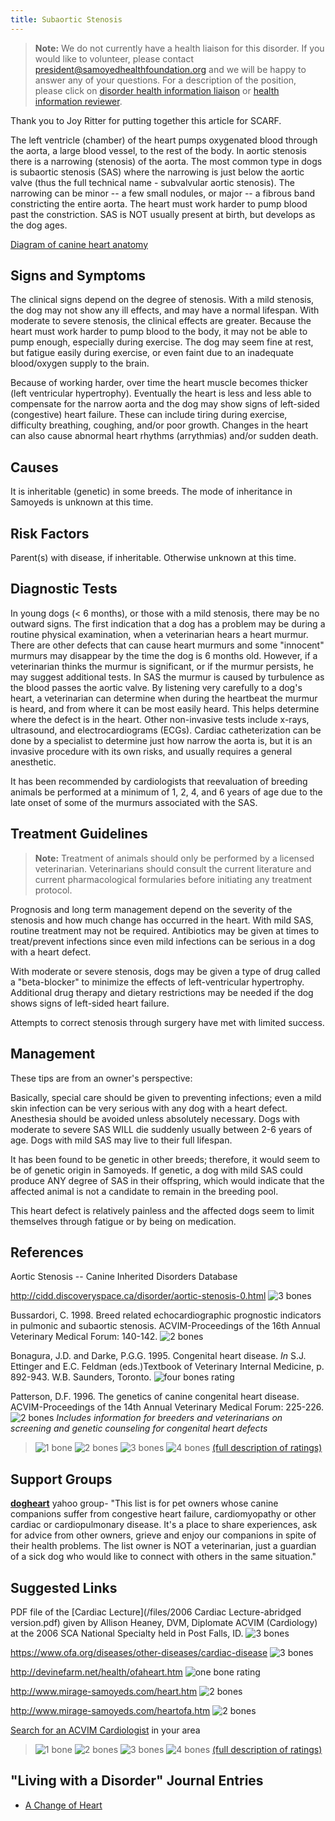 ```yaml
---
title: Subaortic Stenosis
---
```




> **Note:** We do not currently have a health liaison for this disorder.
> If you would like to volunteer, please contact
> [president@samoyedhealthfoundation.org](mailto:president@samoyedhealthfoundation.org?subject=Questions%20about%20becoming%20a%20Health%20Information%20Liaison%20or%20Reviewer)
> and we will be happy to answer any of your questions.
> For a description of the position, please click on
> [disorder health information liaison](/become-a-health-information-liaison)
> or
> [health information reviewer](/become-a-health-information-reviewer).

Thank you to Joy Ritter for putting together this article for SCARF.


The left ventricle (chamber) of the heart pumps oxygenated blood through
the aorta, a large blood vessel, to the rest of the body.   In aortic stenosis there is a narrowing (stenosis) of the aorta.  The most common type in dogs is subaortic stenosis (SAS) where the narrowing is just below
the aortic valve (thus the full technical name - subvalvular aortic
stenosis).  The narrowing can be minor -- a few small nodules, or major
-- a fibrous band constricting the entire aorta.  The heart must work
harder to pump blood past the constriction.  SAS is NOT usually present
at birth, but develops as the dog ages.

[Diagram of canine heart
anatomy](http://www.vetmed.wsu.edu/ClientED/anatomy/cardiovascular.aspx)




Signs and Symptoms
------------------

The clinical signs depend on the degree of stenosis.  With a mild
stenosis, the dog may not show any ill effects, and may have a normal
lifespan.  With moderate to severe stenosis, the clinical effects are
greater. Because the heart must work harder to pump blood to the body,
it may not be able to pump enough, especially during exercise.  The dog
may seem fine at rest, but fatigue easily during exercise, or even faint
due to an inadequate blood/oxygen supply to the brain.

Because of working harder, over time the heart muscle becomes thicker
(left ventricular hypertrophy).  Eventually the heart is less and less
able to compensate for the narrow aorta and the dog may show signs of
left-sided (congestive) heart failure.  These can include tiring during
exercise, difficulty breathing, coughing, and/or poor growth.  Changes
in the heart can also cause abnormal heart rhythms (arrythmias) and/or
sudden death.

Causes
------

It is inheritable (genetic) in some breeds.  The mode of inheritance in
Samoyeds is unknown at this time.

Risk Factors
------------

Parent(s) with disease, if inheritable.  Otherwise unknown at this time.

Diagnostic Tests
----------------

In young dogs (\< 6 months), or those with a mild stenosis, there may be
no outward signs.  The first indication that a dog has a problem may be
during a routine physical examination, when a veterinarian hears a heart
murmur.  There are other defects that can cause heart murmurs and some
"innocent" murmurs may disappear by the time the dog is 6 months old.
However, if a veterinarian thinks the murmur is significant, or if the
murmur persists, he may suggest additional tests.  In SAS the murmur is
caused by turbulence as the blood passes the aortic valve.   By
listening very carefully to a dog's heart, a veterinarian can determine
when during the heartbeat the murmur is heard, and from where it can be
most easily heard.  This helps determine where the defect is in the
heart. Other non-invasive tests include x-rays, ultrasound, and
electrocardiograms (ECGs).   Cardiac catheterization can be done by a
specialist to determine just how narrow the aorta is, but it is an
invasive procedure with its own risks, and usually requires a general
anesthetic.

It has been recommended by cardiologists that reevaluation of breeding
animals be performed at a minimum of 1, 2, 4, and 6 years of age due to
the late onset of some of the murmurs associated with the SAS.



Treatment Guidelines
--------------------

> **Note:** Treatment of animals should only be performed by a licensed
> veterinarian. Veterinarians should consult the current literature and
> current pharmacological formularies before initiating any treatment
> protocol.

Prognosis and long term management depend on the severity of the
stenosis and how much change has occurred in the heart.  With mild SAS,
routine treatment may not be required.  Antibiotics may be given at
times to treat/prevent infections since even mild infections can be
serious in a dog with a heart defect.

With moderate or severe stenosis, dogs may be given a type of drug
called a "beta-blocker" to minimize the effects of left-ventricular
hypertrophy.  Additional drug therapy and dietary restrictions may be
needed if the dog shows signs of left-sided heart failure.

Attempts to correct stenosis through surgery have met with limited
success.



Management
----------

These tips are from an owner's perspective:

Basically, special care should be given to preventing infections; even a
mild skin infection can be very serious with any dog with a heart
defect.  Anesthesia should be avoided unless absolutely necessary.  Dogs
with moderate to severe SAS WILL die suddenly usually between 2-6 years
of age.  Dogs with mild SAS may live to their full lifespan.

It has been found to be genetic in other breeds; therefore, it would
seem to be of genetic origin in Samoyeds. If genetic, a dog with mild
SAS could produce ANY degree of SAS in their offspring, which would
indicate that the affected animal is not a candidate to remain in the
breeding pool.

This heart defect is relatively painless and the affected dogs seem to
limit themselves through fatigue or by being on medication.

References
----------

Aortic Stenosis -- Canine Inherited Disorders Database

<http://cidd.discoveryspace.ca/disorder/aortic-stenosis-0.html>
![3 bones](/img/3-bones.gif)

Bussardori, C. 1998. Breed related echocardiographic prognostic
indicators in pulmonic and subaortic stenosis. ACVIM-Proceedings of the
16th Annual Veterinary Medical Forum: 140-142.  ![2
bones](/img/2-bones.gif)

Bonagura, J.D. and Darke, P.G.G. 1995.  Congenital heart disease. *In*
S.J. Ettinger and E.C. Feldman (eds.)Textbook of Veterinary Internal
Medicine, p. 892-943. W.B. Saunders, Toronto.  ![four bones
rating](/img/4-bones.gif)

Patterson, D.F.  1996. The genetics of canine congenital heart disease.
ACVIM-Proceedings of the 14th Annual Veterinary Medical Forum:
225-226.   ![2 bones](/img/2-bones.gif) *Includes information for
breeders and veterinarians on screening and genetic counseling for
congenital heart defects*




> ![1 bone](/img/1-bone.gif)
> ![2 bones](/img/2-bones.gif)
> ![3 bones](/img/3-bones.gif)
> ![4 bones](/img/4-bones.gif)
> [(full description of ratings)](/diseases/ratings-what-do-they-mean)

Support Groups
--------------

**[dogheart](https://groups.yahoo.com/neo/groups/dogheart/info)**
yahoo group- "This list is for pet owners whose canine companions
suffer from congestive heart failure, cardiomyopathy or other cardiac or
cardiopulmonary disease. It's a place to share experiences, ask for
advice from other owners, grieve and enjoy our companions in spite of
their health problems. The list owner is NOT a veterinarian, just a
guardian of a sick dog who would like to connect with others in the same
situation."

Suggested Links
---------------

PDF file of the [Cardiac Lecture](/files/2006 Cardiac Lecture-abridged version.pdf)
given by Allison Heaney, DVM, Diplomate ACVIM (Cardiology) at the 2006
SCA National Specialty held in Post Falls, ID.  ![3
bones](/img/3-bones.gif)

<https://www.ofa.org/diseases/other-diseases/cardiac-disease>
![3 bones](/img/3-bones.gif)

<http://devinefarm.net/health/ofaheart.htm>  ![one bone
rating](/img/1-bone.gif)

<http://www.mirage-samoyeds.com/heart.htm>  ![2
bones](/img/2-bones.gif)

<http://www.mirage-samoyeds.com/heartofa.htm>  ![2
bones](/img/2-bones.gif)

[Search for an ACVIM
Cardiologist](http://find.vetspecialists.com/) in your
area



> ![1 bone](/img/1-bone.gif)
> ![2 bones](/img/2-bones.gif)
> ![3 bones](/img/3-bones.gif)
> ![4 bones](/img/4-bones.gif)
> [(full description of ratings)](/diseases/ratings-what-do-they-mean)



"Living with a Disorder" Journal Entries
----------------------------------------

- [A Change of Heart](/diseases/subaortic-stenosis-a-change-of-heart)
